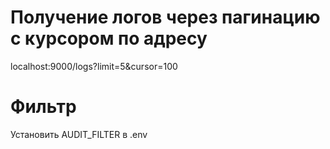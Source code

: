 # Получение логов через пагинацию с курсором по адресу

localhost:9000/logs?limit=5&cursor=100

# Фильтр

Установить AUDIT_FILTER в .env